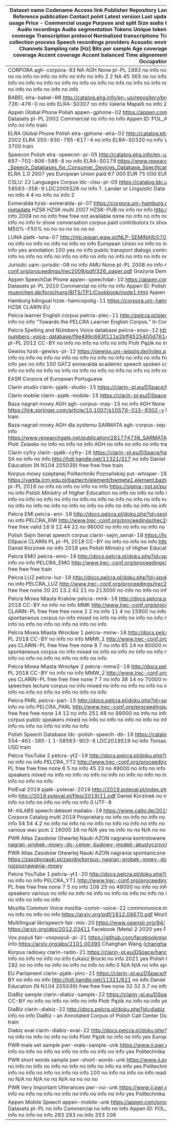 | Dataset name	Codename	Access link	Publisher	Repository	Languages	Creation year	License	ISLRN	ISBN	LR catalogue ID/URI	Reference publication	Contact point	Latest version	Last update year	Available	Funding	usage cost	Price - non commercial usage	Price - Commercial usage	Purpose and split	Size audio total [hours]	Size audio transcribed [hours]	Size [GB]	Speakers	Audio recordings	Audio segmentation	Tokens	Unique tokens	Automatic QA	Manual QA	Manual QA scope	Transcription coverage	Transcription protocol	Normalized transcriptions	Transcription and annotation format	Domain	Speech type	Audio collection process	Speech recordings providers	Acoustic environment	Audio device	Device model	Audio format	Audio codec	Channels	Sampling rate [Hz]	Bits per sample	Age coverage	Age balanced	Gender coverage	Gender balanced	Nativity coverage	Accent coverage	Accent balanced	Time alignement coverage	Named entities coverage	Part of speech coverage	Occupation coverage |
| ------------------------------------------------------------------------------------------------------------------------------------------------------------------------------------------------------------------------------------------------------------------------------------------------------------------------------------------------------------------------------------------------------------------------------------------------------------------------------------------------------------------------------------------------------------------------------------------------------------------------------------------------------------------------------------------------------------------------------------------------------------------------------------------------------------------------------------------------------------------------------------------------------------------------------------------------------------------------------------------ |
| CORPORA	agh-corpora-93	NA	AGH	None	pl-PL	1993	no info	no info	no info	no info	no info	Stefan Grocholewski	no info	no info	no	no info	no info	no info	no info	no info	2	2	NA	45	365	no	no info	no info	no info	no info	no info	no info	no info		no info	no info	no info	no info	no info	no info	no info	no info	no info	no info	no info	no info	no info	no info	no info	no info	no info	no info	no info	no info	no info	no info	no info	no info                                                                                                                                                                                                                                                                                                                                                                                                                                                                                                                                             |
| BABEL	elra-babel-98	http://catalog.elra.info/en-us/repository/browse/ELRA-S0307/	ELRA	ELRA	pl-PL	1998	ELRA	376-102-726-476-0                   	no info	ELRA-S0307	no info	Valerie Mapelli	no info	2010	yes	European Union	paid	600 EUR	6000 EUR	train                                                                                                                                                                                                                                                                                                                                                                                                                                                                                                                                                                                                                                                                                                                                     |
| Appen Global Phone Polish	appen-gphone-02	https://appen.com/products/pre-labeled-datasets/	Appen	Appen Pre-Labelled Datasets	pl-PL	2002	Commercial	no info	no info	Appen ID: POL_ASR001	no info	Appen	no info	no info	yes	European Union	paid	no info	no info	train                                                                                                                                                                                                                                                                                                                                                                                                                                                                                                                                                                                                                                                                                                                        |
| ELRA Global Phone Polish	elra-gphone-elra-02	http://catalog.elra.info/en-us/repository/browse/ELRA-S0320/	ELRA	ELRA	multi	2002	ELRA	350-930-795-617-4	no info	ELRA-S0320	no info	Valerie Mapelli	no info	no info	yes	European Union	paid	700 EUR	3700	train                                                                                                                                                                                                                                                                                                                                                                                                                                                                                                                                                                                                                                                                                                                                |
| Speecon Polish	elra-speecon-pl-05	http://catalog.elra.info/en-us/repository/browse/ELRA-S0179/	ELRA	ELRA	multi	2005	ELRA	697-702-806-588-8	no info	ELRA-S0179	https://www.researchgate.net/publication/2494457_SPEECON_-_Speech_Databases_for_Consumer_Devices_Database_Specification_and_Validation/link/54b64e6b0cf28ebe92e7c713/download	ELRA	1.0	2007	yes	European Union	paid	67 000 EUR	75 000 EUR	train                                                                                                                                                                                                                                                                                                                                                                                                                                                                                                                                                                              |
| CSLU: 22 Languages Corpus	ldc-clsu-pl-05	https://catalog.ldc.upenn.edu/LDC2005S26	LDC	LDC	multi	2005	LDC	no info	1-58563-356-9	LDC2005S26	no info	T. Lander or Linguistic Data Consortium	no info	no info	yes	no info	paid	150 USD	150 USD	no info	4	4	no info	no info	2                                                                                                                                                                                                                                                                                                                                                                                                                                                                                                                                                                                                                                                                                                                   |
| Exmeralda	hzsk-exmeralda-pl-07	https://corpora.uni-hamburg.de/hzsk/de/islandora/object/spoken-corpus:demo-1.0#corpus-metadata	HZSK	HZSK	multi	2007	HZSK-PUB	no info	no info	http://hdl.handle.net/11022/0000-0000-4F70-A	no info	HZSK	no info	2009	no	no info	free	free	not available	none	no info	no info	no info	5	no info	no	no info	no info	no info	no info	no info	100	no info		no info	tv show	conversation	corpus	paid contributors	tv show	lavalier mic	no info	wav	pcm	1	44100	16	1nono	no info	yes	M50%-F50%	no	no	no	no	no	no	no                                                                                                                                                                                                                                                                                                                                                                                                                                                |
| LUNA	pjatk-luna-07	http://nlp.ipipan.waw.pl/NLP-SEMINAR/070423.pdf	PJATK	None	pl-PL	2007	no info	no info	no info	no info	no info	no info	no info	no info	no info	European Union	no info	no info	no info	no info	11	11	no info	500	500	no	no info	no info	no info	yes	annotation	100	yes		no info	public transport	dialogs	controlled	volunteers	no info	phone	no info	no info	no info	no info	no info	no info	no info	no info	no info	no info	no info	no info	no info	no info	no info	no info	no info                                                                                                                                                                                                                                                                                                                                                                                                                                                                                      |
| Jurisdic	uam-jurisdic-08	no info	AMU	None	pl-PL	2008	no info	no info	no info	no info	http://www.lrec-conf.org/proceedings/lrec2008/pdf/326_paper.pdf	Grażyna Demenko	no info	no info	no	Poland	no info	no info	no info	train                                                                                                                                                                                                                                                                                                                                                                                                                                                                                                                                                                                                                                                                                                                                                               |
| Appen SpeechDat Phone	appen-speechdat-10	https://appen.com/products/pre-labeled-datasets/	Appen	Appen Pre-Labelled Datasets	pl-PL	2010	Commercial	no info	no info	Appen ID: Polish SpeechDat(E) Database	https://www.phonetik.uni-muenchen.de/forschung/BITS/TP1/Cookbook/node1.html	Appen	no info	no info	yes	European Union	paid	no info	no info	train                                                                                                                                                                                                                                                                                                                                                                                                                                                                                                                                                                                                                                   |
| Hamburg bilingual 	hzsk-hamcopolig-11	https://corpora.uni-hamburg.de/hzsk/de/islandora/object/spoken-corpus:hamcopolig	HZSK	CLARIN EU                                                                                                                                                                                                                                                                                                                                                                                                                                                                                                                                                                                                                                                                                                                                                                                                                                                      |
| Pelcra learner English corpus	pelcra-plec-11	http://pelcra.pl/plec/downloads_fs	PELCRA	PELCRA	en-PL	2011	no info	no info	no info	no info	“Towards the PELCRA Learner English Corpus.” In Corpus Data across Languages and Disciplines                                                                                                                                                                                                                                                                                                                                                                                                                                                                                                                                                                                                                                                                                                                                                      |
| Pelcra Spelling and NUmbers Voice database	pelcra-snuv-12	http://metashare.elda.org/repository/browse/spelling-and-numbers-voice-database/f9e499c663f111e2bff4525400d761477c36ad442d124e6892bb3c8ce1a1ecdf/	PELCRA	PELCRA	pl-PL	2012	CC-BY	no info	no info	no info	no info	Piotr Pęzik	no info	2012	yes	European Union                                                                                                                                                                                                                                                                                                                                                                                                                                                                                                                                                                                                                                                                     |
| Gewiss	hzsk-gewiss-pl-12	https://gewiss.uni-leipzig.de/index.php?id=about_gewiss&L=1	UL	HZSK	multi	2012	HZSK-PUB	no info	no info	no info	no info	no info	no info	no info	no info	no info	free	free	free	none	20	20	no info	10	no info	no	no info	no info	no info	yes	no info	100	GAT2		exmeralda	academic speech	spoken	controlled	volunteers	queit	no info	no info	no info	no info	no info	no info	no info	no info	no info	no info	no info	no info	no info	no info	no info	no info	no info	no info                                                                                                                                                                                                                                                                                                                                                                                                                                                                                        |
| EASR Corpora of European Portuguese                                                                                                                                                                                                                                                                                                                                                                                                                                                                                                                                                                                                                                                                                                                                                                                                                                                                                                                                                        |
| Clarin studio	clarin-pjatk-studio-15	https://clarin-pl.eu/DSpace/handle/11321/236	PJATK	DSpace CLARIN PL                                                                                                                                                                                                                                                                                                                                                                                                                                                                                                                                                                                                                                                                                                                                                                                                                                                                                   |
| Clarin mobile	clarin-pjatk-mobile-15	https://clarin-pl.eu/DSpace/handle/11321/237	PJATK	DSpace CLARIN PL                                                                                                                                                                                                                                                                                                                                                                                                                                                                                                                                                                                                                                                                                                                                                                                                                                                                                   |
| Baza nagrań mowy AGH	agh-corpus-may-15	no info	AGH	None	pl-PL	2015	Commercial	no info	no info	no info	https://link.springer.com/article/10.1007/s10579-015-9302-y	Piotr Żelasko	no info	no info	no info	AGH	no info	no info	no info	train                                                                                                                                                                                                                                                                                                                                                                                                                                                                                                                                                                                                                                                                                                                                                  |
| Baza nagrań mowy AGH dla systemu SARMATA	agh-corpus-sep-15	no info	AGH	None	pl-PL	2015	Commercial	no info	no info	no info	https://www.researchgate.net/publication/281774738_SARMATA_20_Automatic_Polish_Language_Speech_Recognition_System	Piotr Żelasko	no info	no info	no info	AGH	no info	no info	no info	train                                                                                                                                                                                                                                                                                                                                                                                                                                                                                                                                                                                                                                                                        |
| Clarin cyfry	clarin-pjatk-cyfry-16	https://clarin-pl.eu/DSpace/handle/11321/317	PJATK	DSpace CLARIN PL	pl-PL	2016	CC BY-SA 	no info	no info	http://hdl.handle.net/11321/317	no info	Daniel Korzinek	no info	2021	yes	Polish Ministry of Science and Higher Education (N N104 205039)	free	free	free	train                                                                                                                                                                                                                                                                                                                                                                                                                                                                                                                                                                                                                                                                                  |
| Korpus mowy szeptanej Politechniki Poznańskiej	put-whisper-16	https://yadda.icm.edu.pl/baztech/element/bwmeta1.element.baztech-19695dfb-03d8-401f-bb88-c90abebe2bf5	PUT	None	pl-PL	2016	no info	no info	no info	no info	https://sigma-not.pl/publikacja-102012-2016-11.html	Piotr Kozierski	no info	no info	no info	Polish Ministry of Higher Education	no info	no info	no info	no info	9	9	no info	no info	no info	no	no info	no info	no info	no info	no info	no info	no info		no info	no info	no info	no info	no info	no info	no info	no info	no info	no info	no info	no info	no info	no info	no info	no info	no info	no info	no info	no info	no info	no info	no info	no info                                                                                                                                                                                                                                                                                                            |
| Pelcra EMI	pelcra-emi-18	http://docs.pelcra.pl/doku.php?id=spoken_offline_corpora	PELCRA	PELCRA	pl-GB	2018	CC-BY	no info	no info	PELCRA_EMI	http://www.lrec-conf.org/proceedings/lrec2018/pdf/888.pdf	Piotr Pęzik	no info	2018	yes	CLARIN-PL	free	free	free	valid	18	9	12	44	22	no	96000	no info	no info	no info	no info	100	no info		JSON                                                                                                                                                                                                                                                                                                                                                                                                                                                                                                                                                                                                                                                 |
| Polish Sejm Senat speech corpus	clarin-sejm_senat-18	https://huggingface.co/datasets/jimregan/clarinpl_sejmsenat	PJATK	DSpace CLARIN PL	pl-PL	2018	CC-BY	no info	no info	no info	https://acoustics.ippt.pan.pl/index.php/aa/article/view/327/pdf_32	Daniel Korzinek	no info	2018	yes	Polish Ministry of Higher Education	free	free	free	train                                                                                                                                                                                                                                                                                                                                                                                                                                                                                                                                                                                                                                              |
| Pelcra EMO	pelcra-emo-18	http://docs.pelcra.pl/doku.php?id=spoken_offline_corpora	PELCRA	PELCRA	pl-PL	2018	CC-BY	no info	no info	PELCRA_EMO	http://www.lrec-conf.org/proceedings/lrec2018/pdf/888.pdf	Piotr Pęzik	no info	2018	yes	CLARIN-PL	free	free	free	train                                                                                                                                                                                                                                                                                                                                                                                                                                                                                                                                                                                                                                                                                                                          |
| Pelcra LUZ	pelcra-luz-18	http://docs.pelcra.pl/doku.php?id=spoken_offline_corpora	PELCRA	PELCRA	pl-PL	2018	CC-BY	no info	no info	PELCRA_LUZ	http://www.lrec-conf.org/proceedings/lrec2018/pdf/888.pdf	Piotr Pęzik	no info	2018	yes	CLARIN-PL	free	free	free	none	20	20	13.2	42	21	no	213000	no info	no info	no info	no info	100	no		JSON                                                                                                                                                                                                                                                                                                                                                                                                                                                                                                                                                                                                                                                   |
| Pelcra Mowa Miasta Kraków	pelcra-mmk-18	http://docs.pelcra.pl/doku.php?id=spoken_offline_corpora	PELCRA	PELCRA	pl-PL	2018	CC-BY	no info	no info	MMK	http://www.lrec-conf.org/proceedings/lrec2018/pdf/888.pdf	Piotr Pęzik	no info	2018	yes	CLARIN-PL	free	free	free	none	2	2	no info	11	4	no	15900	no info	no info	no info	no info	no info	no		no info	conversations	spontaneous	corpus	no info	mixed	no info	no info	no info	no info	no info	no info	no info	no info	no info	no info	no info	no info	no info	no info	no info	no info	no info	no info                                                                                                                                                                                                                                                                                                                                                                                                                                      |
| Pelcra Mowa Miasta Wrocław 1	pelcra-mmw-18	http://docs.pelcra.pl/doku.php?id=spoken_offline_corpora	PELCRA	PELCRA	pl-PL	2018	CC-BY	no info	no info	MMW_1	http://www.lrec-conf.org/proceedings/lrec2018/pdf/888.pdf	Piotr Pęzik	no info	2018	yes	CLARIN-PL	free	free	free	none	8	7	no info	65	14	no	60000	no info	no info	no info	no info	no info	no		no info	conversations	spontaneous	corpus	no info	mixed	no info	no info	no info	no info	no info	no info	no info	no info	no info	no info	no info	no info	no info	no info	no info	no info	no info	no info                                                                                                                                                                                                                                                                                                                                                                                                                                |
| Pelcra Mowa Miasta Wrocłąw 2	pelcra-mmw2-18	http://docs.pelcra.pl/doku.php?id=spoken_offline_corpora	PELCRA	PELCRA	pl-PL	2018	CC-BY	no info	no info	MMW_2	http://www.lrec-conf.org/proceedings/lrec2018/pdf/888.pdf	Piotr Pęzik	no info	2018	yes	CLARIN-PL	free	free	free	none	7	7	no info	38	14	no	70000	no info	no info	no info	no info	no info	no		no info	parliamentary speeches	lecture	corpus	no info	mixed	no info	no info	no info	no info	no info	no info	no info	no info	no info	no info	no info	no info	no info	no info	no info	no info	no info	no info                                                                                                                                                                                                                                                                                                                                                                                                                          |
| Pelcra PARL	pelcra-parl-15	http://docs.pelcra.pl/doku.php?id=spoken_offline_corpora	PELCRA	PELCRA	pl-PL	2018	CC-BY	no info	no info	PELCRA_PARL	http://www.lrec-conf.org/proceedings/lrec2018/pdf/888.pdf	Piotr Pęzik	no info	2018	yes	CLARIN-PL	free	free	free	none	14	12	no info	251	48	no	99000	no info	no info	no info	no info	no info	no		no info	conversations	spontaneous	corpus	public speakers	mixed	no info	no info	no info	no info	no info	no info	no info	no info	no info	no info	no info	no info	no info	no info	no info	no info	no info	no info                                                                                                                                                                                                                                                                                                                                                                                                                               |
| Polish Speech Database	ldc-polish-speech-db-19	https://catalog.ldc.upenn.edu/LDC2019S19	LDC	LDC	pl-PL	2019	LDC	803-554-461-385-1	1-58563-903-6	LDC2019S19	no info	Tomasz Szwelnik	no info	no info	yes	VoiceLab	paid	3000 USD	3000 USD	train                                                                                                                                                                                                                                                                                                                                                                                                                                                                                                                                                                                                                                                                                                                                                |
| Pelcra YouTube 2	pelcra-yt2-19	http://docs.pelcra.pl/doku.php?id=spoken_offline_corpora	PELCRA	PELCRA	pl-PL	2019	CC-BY	no info	no info	PELCRA_YT2	http://www.lrec-conf.org/proceedings/lrec2018/pdf/888.pdf	Piotr Pęzik	no info	2018	yes	CLARIN-PL	free	free	free	none	6	5	no info	45	23	no	49000	no info	no info	no info	no info	no info	no		no info	multi	mixed	corpus	public speakers	mixed	no info	no info	no info	no info	no info	no info	no info	no info	no info	no info	no info	no info	no info	no info	no info	no info	no info	no info                                                                                                                                                                                                                                                                                                                                                                                                                                             |
| PolEval 2019	pjatk-poleval-2019	http://2019.poleval.pl/index.php/tasks/task5	PJATK	None	pl-PL	2019	no info	no info	no info	no info	http://2019.poleval.pl/files/2019/11.pdf	Daniel Korzinek	no info	2019	yes	PJATK	free	free	free	test	1	1	0.8	no info	29	no	no info	no info	no info	no info	no info	0	UTF-8                                                                                                                                                                                                                                                                                                                                                                                                                                                                                                                                                                                                                                                                               |
| M-AILABS speech dataset	mailabs-19	https://www.caito.de/2019/01/03/the-m-ailabs-speech-dataset/	M-AILABS	Coqui Free Corpora Catalog	multi	2019	Proprietary	no info	no info	no info	no info	Imdat Solak	no info	2019	yes	M-AILABS	free	free	free	no info	54	54	4.2	no info	no info	no	no info	no info	no info	no info	no info	100	yes		yes	multiple	read	corpus	volunteers	quiet	various	various	wav	pcm	1	16000	16	no	N/A	yes	no info	no	no	N/A	no	no	no	no                                                                                                                                                                                                                                                                                                                                                                                                                                                                                                                                |
| PWR Atlas Zasobów Otwartej Nauki AZON nagrania kontrolowane	pwr-azon-read-21	https://zasobynauki.pl/zasoby/korpus-nagran-probek-mowy-do-celow-budowy-modeli-akustycznych-dla-automatycznego-rozpoznawania-mowy                                                                                                                                                                                                                                                                                                                                                                                                                                                                                                                                                                                                                                                                                                                                                                             |
| PWR Atlas Zasobów Otwartej Nauki AZON nagrania spontaniczne	pwr-azon-spontaneous-21	https://zasobynauki.pl/zasoby/korpus-nagran-probek-mowy-do-celow-budowy-modeli-akustycznych-dla-automatycznego-rozpoznawania-mowy                                                                                                                                                                                                                                                                                                                                                                                                                                                                                                                                                                                                                                                                                                                                                                      |
| Pelcra YouTube 1 	pelcra-yt1-20	http://docs.pelcra.pl/doku.php?id=spoken_offline_corpora	PELCRA	PELCRA	pl-PL	2020	CC-BY	no info	no info	PELCRA_YT1	http://www.lrec-conf.org/proceedings/lrec2018/pdf/888.pdf	Piotr Pęzik	no info	2018	yes	CLARIN-PL	free	free	free	none	7	5	no info	106	25	no	49000	no info	no info	no info	no info	no info	no		no info	multi	mixed	corpus	public speakers	various	no info	no info	no info	no info	no info	no info	no info	no info	no info	no info	no info	no info	no info	no info	no info	no info	no info	no info                                                                                                                                                                                                                                                                                                                                                                                                                                         |
| Mozilla Common Voice	mozilla-comm-voice-22	commonvoice.mozilla.org/	Mozilla Foundation	Common Voice	multi	2020	CC-0	no info	no info	no info	https://arxiv.org/pdf/1912.06670.pdf	Mozilla Org	9.0	2022	yes	Mozilla Foundation	free	free	free	train                                                                                                                                                                                                                                                                                                                                                                                                                                                                                                                                                                                                                                                                                                                                          |
| Multilingual librispeech	fair-mls-20	https://www.openslr.org/94/	FAIR	Github	multi	2020	CC-BY	no info	no info	SLR94	https://arxiv.org/abs/2012.03411	Facebook (Meta)	2	2020	yes	Facebook	free	free	free	train                                                                                                                                                                                                                                                                                                                                                                                                                                                                                                                                                                                                                                                                                                                                                                              |
| Vox populi	fair-voxpopuli-pl-21	https://github.com/facebookresearch/voxpopuli	FAIR	Github	multi	2021	CC-0	no info	no info	no info	https://arxiv.org/abs/2101.00390	Changhan Wang (changhan@fb.com)                                                                                                                                                                                                                                                                                                                                                                                                                                                                                                                                                                                                                                                                                                                                                                                         |
| Korpus radiowy	clarin-radio-21	https://clarin-pl.eu/DSpace/handle/11321/820	PJATK	DSpace CLARIN PL	pl-PL	2021	CC-BY	no info	no info	no info	no info	Łukasz Brocki	no info	2021	yes	Polish Ministry of Higher Education	free	free	free	none	7	0	0.75	200	192	no	no info	no info	no info	no info	no info	0	N/A		N/A	no info	spontaneus                                                                                                                                                                                                                                                                                                                                                                                                                                                                                                                                                                                                                                                       |
| EU Parliament	clarin-pjatk-pinc-21	https://clarin-pl.eu/DSpace/handle/11321/821	PJATK	DSpace CLARIN PL	pl-PL	2021	CC-BY	no info	no info	http://hdl.handle.net/11321/821	no info	Daniel Korzinek	no info	2021	yes	Polish Ministry of Science and Higher Education (N N104 205039)	free	free	free	none	32	32	3.7	no info	1                                                                                                                                                                                                                                                                                                                                                                                                                                                                                                                                                                                                                                                                   |
| DiaBiz sample	clarin-diabiz-sample-22	https://clarin-pl.eu/DSpace/handle/11321/821	PELCRA	DSpace CLARIN PL	pl-PL	2022	CC-BY	no info	no info	no info	no info	Piotr Pęzik	no info	no info	yes	European Union                                                                                                                                                                                                                                                                                                                                                                                                                                                                                                                                                                                                                                                                                                                                                                                 |
| DiaBiz	clarin-diabiz-22	http://docs.pelcra.pl/doku.php?id=diabiz	PELCRA	DSpace CLARIN PL	pl-PL	2022	Commercial	no info	no info	no info	DiaBiz – an Annotated Corpus of Polish Call Center Dialogs	Piotr Pęzik	no info	no info	yes	CLARIN	paid	no info	no info	train                                                                                                                                                                                                                                                                                                                                                                                                                                                                                                                                                                                                                                                                                                                        |
| Diabiz eval	clarin-diabiz-eval-22	http://docs.pelcra.pl/doku.php?id=diabiz	PELCRA	DSpace CLARIN PL	pl-PL	2022	Commercial	no info	no info	no info	no info	Piotr Pęzik	no info	no info	yes	European Union                                                                                                                                                                                                                                                                                                                                                                                                                                                                                                                                                                                                                                                                                                                                                                                    |
| PWR male set sample	pwr-male-sample-unk	https://www.ii.pwr.edu.pl/~sas/ASR/	WUST	Author's page	pl-PL	no info	no info	no info	no info	no info	no info	no info	no info	no info	yes	Politechnika Wrocławska	free	free	free	none	6	6	0.57	no info	4                                                                                                                                                                                                                                                                                                                                                                                                                                                                                                                                                                                                                                                                                                                                            |
| PWR short words sample	pwr-short-words-unk	https://www.ii.pwr.edu.pl/~sas/ASR/	WUST	Author's page	pl-PL	no info	no info	no info	no info	no info	no info	no info	no info	no info	yes	Politechnika Wrocławska	free	free	free	none	1	1	0.35	no info	939	no	no info	no info	no info	no info	no info	100	no info		no info	no info	read	no info	no info	no info	studio mic	various	wav	pcm	1	44100	16	no	N/A	no	N/A	no	no	N/A	no	no	no	no                                                                                                                                                                                                                                                                                                                                                                                                                                                                                                                                                        |
| PWR Very Important Utterances	pwr-vui-unk	https://www.ii.pwr.edu.pl/~sas/ASR/	WUST	Author's page	pl-PL	no info	no info	no info	no info	no info	no info	no info	no info	no info	yes	Politechnika Wrocławska	free	free	free	none	1	1	0.1	no info	2                                                                                                                                                                                                                                                                                                                                                                                                                                                                                                                                                                                                                                                                                                                                           |
| Appen Mobile Speech	appen-mobile-unk	https://appen.com/products/pre-labeled-datasets/	Appen	Appen Pre-Labelled Datasets	pl-PL	no info	Commercial	no info	no info	Appen ID: POL_ASR002_CN	no info	Appen	no info	no info	yes	Appen	paid	no info	no info	no info	293	293	no info	353	106                                                                                                                                                                                                                                                                                                                                                                                                                                                                                                                                                                                                                                                                                                      |
